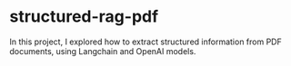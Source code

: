 # structured-rag-pdf
In this project, I explored how to extract structured information from PDF documents, using Langchain and OpenAI models.


